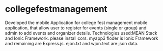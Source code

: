 # collegefestmanagement
Developed the mobile Application for college fest management mobile application, that allow user to register for events (single or group) and admin to add events and organizer details.
Technologies used:MEAN Stack and Ionic Framework.
please install cors.
myapp3 floder is Ionic Framework and remaining are Express.js.
ejon.txt and wjon.text are json data.
